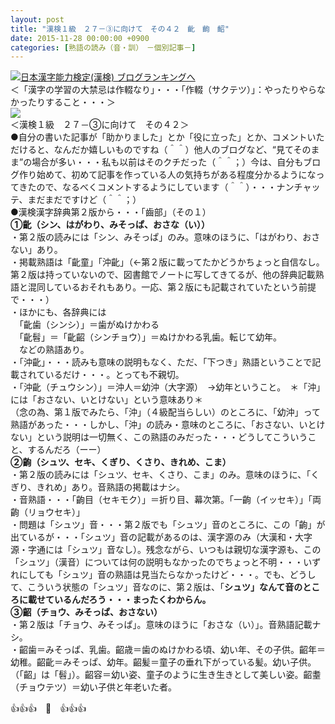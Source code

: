 ```yaml
---
layout: post
title: "漢検１級　２７－③に向けて　その４２　齔　齣　齠"
date: 2015-11-28 00:00:00 +0900
categories: [熟語の読み（音・訓）　－個別記事－]
---
```


[![](/syuusyuu9701/assets/images/漢検１級-２７－③に向けて-その４２-齔-齣-齠-br_c_3028_1.gif)](http://blog.with2.net/link.php?1659096:3028 "日本漢字能力検定(漢検) ブログランキングへ")[日本漢字能力検定(漢検) ブログランキングへ](http://blog.with2.net/link.php?1659096:3028)  
＜「漢字の学習の大禁忌は作輟なり」・・・「作輟（サクテツ）」：やったりやらなかったりすること・・・＞  
![](/syuusyuu9701/assets/images/漢検１級-２７－③に向けて-その４２-齔-齣-齠-ee2cdd57c6a26f83aa12db31e68a4002.jpg)  
＜漢検１級　２７－③に向けて　その４２＞  
●自分の書いた記事が「助かりました」とか「役に立った」とか、コメントいただけると、なんだか嬉しいものですね（＾＾）他人のブログなど、“見てそのまま”の場合が多い・・・私も以前はそのクチだった（＾＾；）今は、自分もブログ作り始めて、初めて記事を作っている人の気持ちがある程度分かるようになってきたので、なるべくコメントするようにしています（＾＾）・・・ナンチャッテ、まだまだですけど（＾＾；）  
●漢検漢字辞典第２版から・・・「齒部」（その１）  
**①齔（シン、はがわり、みそっぱ、おさな（い））**  
・第２版の読みには「シン、みそっぱ」のみ。意味のほうに、「はがわり、おさない」あり。  
・掲載熟語は「齔童」「沖齔」（←第２版に載ってたかどうかちょっと自信なし。第２版は持っていないので、図書館でノートに写してきてるが、他の辞典記載熟語と混同しているおそれもあり。一応、第２版にも記載されていたという前提で・・・）  
・ほかにも、各辞典には  
　「齔歯（シンシ）」＝歯がぬけかわる  
　「齔髫」＝「齔齠（シンチョウ）」＝ぬけかわる乳歯。転じて幼年。  
　などの熟語あり。  
・「沖齔」・・・読みも意味の説明もなく、ただ、「下つき」熟語ということで記載されているだけ・・・。とっても不親切。  
・「沖齔（チュウシン）」＝沖人＝幼沖（大字源）　→幼年ということ。　＊「沖」には「おさない、いとけない」という意味あり＊  
（念の為、第１版でみたら、「沖」（４級配当らしい）のところに、「幼沖」って熟語があった・・・しかし、「沖」の読み・意味のところに、「おさない、いとけない」という説明は一切無く、この熟語のみだった・・・どうしてこういうこと、するんだろ（ーー）  
**②齣（シュツ、セキ、くぎり、くさり、きれめ、こま）**  
・第２版の読みには「シュツ、セキ、くさり、こま」のみ。意味のほうに、「くぎり、きれめ」あり。音熟語の掲載はナシ。  
・音熟語・・・「齣目（セキモク）」＝折り目、幕次第。「一齣（イッセキ）」「両齣（リョウセキ）」  
・問題は「シュツ」音・・・第２版でも「シュツ」音のところに、この「齣」が出ているが・・・「シュツ」音の記載があるのは、漢字源のみ（大漢和・大字源・字通には「シュツ」音なし）。残念ながら、いつもは親切な漢字源も、この「シュツ」（漢音）については何の説明もなかったのでちょっと不明・・・いずれにしても「シュツ」音の熟語は見当たらなかったけど・・・。でも、どうして、こういう状態の「シュツ」音なのに、第２版は、「**シュツ」なんて音のところに載せているんだろう・・・まったくわからん。  
③齠（チョウ、みそっぱ、おさない）**  
・第２版は「チョウ、みそっぱ」。意味のほうに「おさな（い）」。音熟語記載ナシ。  
・齠歯＝みそっぱ、乳歯。齠歳＝歯のぬけかわる頃、幼い年、その子供。齠年＝幼稚。齠齔＝みそっぱ、幼年。齠髪＝童子の垂れ下がっている髪。幼い子供。（「齠」は「髫」）。齠容＝幼い姿、童子のように生き生きとして美しい姿。齠耋（チョウテツ）＝幼い子供と年老いた者。  
  
👍👍👍　🐑　👍👍👍  
  
  